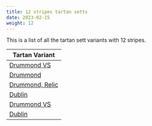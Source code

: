 ```yaml
---
title: 12 stripes tartan setts
date: 2023-02-15
weight: 12
---
```

This is a list of all the tartan sett variants with 12 stripes.

| Tartan Variant |
|---------------|
| [Drummond VS](/tartans/g/8/r2/g2/r56/g16/k2/g2/k2/g36/r2/g2/r/8/)||
| [Drummond](/tartans/b/48/r14/g14/r78/b8/r4/b4/r10/g84/r14/b12/r/14/)||
| [Drummond, Relic](/tartans/r/16/b6/k8/y4/k2/ln8/k2/g26/y2/k16/ln2/r/52/)||
| [Dublin](/tartans/g/6/dra6/g6/dra32/g6/dra6/g6/dr10/g36/r4/g16/r/6/)||
| [Drummond VS](/tartans/dg/8/dr2/dg2/dr56/dg16/k2/dg2/k2/dg36/dr2/dg2/dr/8/)||
| [Dublin](/tartans/g/6/dra6/g6/dra32/g6/dra6/g6/dr10/g36/r4/g16/r/6/)||

